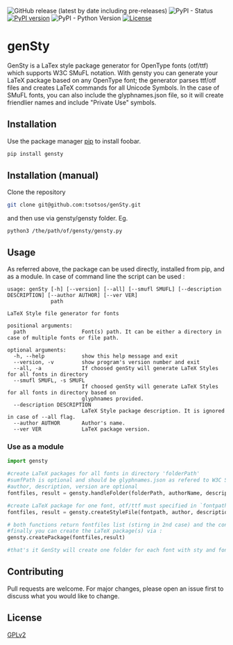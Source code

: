 ![GitHub release (latest by date including pre-releases)](https://img.shields.io/github/v/release/tsotsos/gensty?include_prereleases) ![PyPI - Status](https://img.shields.io/pypi/status/gensty) [![PyPI version](https://badge.fury.io/py/gensty.svg)](https://badge.fury.io/py/gensty) ![PyPI - Python Version](https://img.shields.io/pypi/pyversions/gensty) [![License](https://img.shields.io/github/license/tsotsos/gensty.svg)](https://github.com/tsotsos/gensty)
# genSty
GenSty is a LaTex style package generator for OpenType fonts (otf/ttf) which supports W3C SMuFL notation. With gensty you can generate your LaTeX package based on any OpenType font; the generator parses ttf/otf files and creates LaTeX commands for all Unicode Symbols. In the case of SMuFL fonts, you can also include the glyphnames.json file, so it will create friendlier names and include "Private Use" symbols.

## Installation
Use the package manager [pip](https://pip.pypa.io/en/stable/) to install foobar.
```bash
pip install gensty
```
## Installation (manual)
Clone the repository
```bash
git clone git@github.com:tsotsos/genSty.git
```
and then use via gensty/gensty folder. Eg.
```console
python3 /the/path/of/gensty/gensty.py
```
## Usage
As referred above, the package can be used directly, installed from pip, and as a module.
In case of command line the script can be used : 
```console
usage: genSty [-h] [--version] [--all] [--smufl SMUFL] [--description DESCRIPTION] [--author AUTHOR] [--ver VER]
              path

LaTeX Style file generator for fonts

positional arguments:
  path                  Font(s) path. It can be either a directory in case of multiple fonts or file path.

optional arguments:
  -h, --help            show this help message and exit
  --version, -v         show program's version number and exit
  --all, -a             If choosed genSty will generate LaTeX Styles for all fonts in directory
  --smufl SMUFL, -s SMUFL
                        If choosed genSty will generate LaTeX Styles for all fonts in directory based on
                        glyphnames provided.
  --description DESCRIPTION
                        LaTeX Style package description. It is ignored in case of --all flag.
  --author AUTHOR       Author's name.
  --ver VER             LaTeX package version.
```
### Use as a module

```python
import gensty

#create LaTeX packages for all fonts in directory 'folderPath'
#sumfPath is optional and should be glyphnames.json as refered to W3C Specifications here: https://www.w3.org/2019/03/smufl13/specification/glyphnames.html
#author, description, version are optional
fontfiles, result = gensty.handleFolder(folderPath, authorName, description, version, sumflPath)

#create LaTeX package for one font, otf/ttf must specified in `fontpath'
fontfiles, result = gensty.createStyleFile(fontpath, author, description, version, smufl)

# both functions return fontfiles list (stirng in 2nd case) and the content for sty file to passed in 'gensty.createPackage()'
#finally you can create the LaTeX package(s) via :
gensty.createPackage(fontfiles,result)

#that's it GenSty will create one folder for each font with sty and font files to be included directly in any LaTeX document.
```
## Contributing
Pull requests are welcome. For major changes, please open an issue first to discuss what you would like to change.


## License
[GPLv2](LICENSE)
